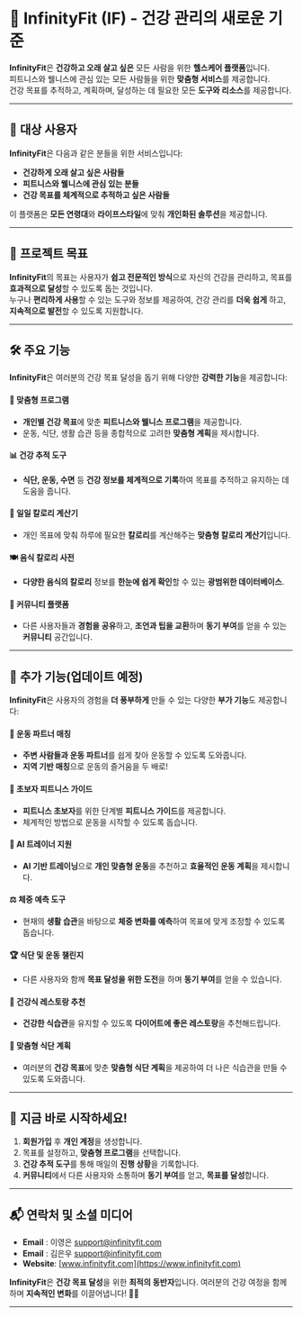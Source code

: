 # 🌟 InfinityFit (IF) - 건강 관리의 새로운 기준

**InfinityFit**은 **건강하고 오래 살고 싶은** 모든 사람을 위한 **헬스케어 플랫폼**입니다.  
피트니스와 웰니스에 관심 있는 모든 사람들을 위한 **맞춤형 서비스**를 제공합니다.  
건강 목표를 추적하고, 계획하며, 달성하는 데 필요한 모든 **도구와 리소스**를 제공합니다.

---

## 🎯 **대상 사용자**

**InfinityFit**은 다음과 같은 분들을 위한 서비스입니다:

- **건강하게 오래 살고 싶은 사람들**
- **피트니스와 웰니스에 관심 있는 분들**
- **건강 목표를 체계적으로 추적하고 싶은 사람들**

이 플랫폼은 **모든 연령대**와 **라이프스타일**에 맞춰 **개인화된 솔루션**을 제공합니다.

---

## 🏁 **프로젝트 목표**

**InfinityFit**의 목표는 사용자가 **쉽고 전문적인 방식**으로 자신의 건강을 관리하고, 목표를 **효과적으로 달성**할 수 있도록 돕는 것입니다.  
누구나 **편리하게 사용**할 수 있는 도구와 정보를 제공하여, 건강 관리를 **더욱 쉽게** 하고, **지속적으로 발전**할 수 있도록 지원합니다.

---

## 🛠️ **주요 기능**

**InfinityFit**은 여러분의 건강 목표 달성을 돕기 위해 다양한 **강력한 기능**을 제공합니다:

#### 💪 **맞춤형 프로그램**
- **개인별 건강 목표**에 맞춘 **피트니스와 웰니스 프로그램**을 제공합니다.  
- 운동, 식단, 생활 습관 등을 종합적으로 고려한 **맞춤형 계획**을 제시합니다.

#### 📊 **건강 추적 도구**
- **식단, 운동, 수면** 등 **건강 정보를 체계적으로 기록**하여 목표를 추적하고 유지하는 데 도움을 줍니다.

#### 🍏 **일일 칼로리 계산기**
- 개인 목표에 맞춰 하루에 필요한 **칼로리**를 계산해주는 **맞춤형 칼로리 계산기**입니다.

#### 🍽️ **음식 칼로리 사전**
- **다양한 음식의 칼로리** 정보를 **한눈에 쉽게 확인**할 수 있는 **광범위한 데이터베이스**.

#### 💬 **커뮤니티 플랫폼**
- 다른 사용자들과 **경험을 공유**하고, **조언과 팁을 교환**하며 **동기 부여**를 얻을 수 있는 **커뮤니티** 공간입니다.

---

## 🔧 **추가 기능(업데이트 예정)**

**InfinityFit**은 사용자의 경험을 **더 풍부하게** 만들 수 있는 다양한 **부가 기능**도 제공합니다:

#### 🤝 **운동 파트너 매칭**
- **주변 사람들과 운동 파트너**를 쉽게 찾아 운동할 수 있도록 도와줍니다.  
- **지역 기반 매칭**으로 운동의 즐거움을 두 배로!

#### 🏅 **초보자 피트니스 가이드**
- **피트니스 초보자**를 위한 단계별 **피트니스 가이드**를 제공합니다.  
- 체계적인 방법으로 운동을 시작할 수 있도록 돕습니다.

#### 🤖 **AI 트레이너 지원**
- **AI 기반 트레이닝**으로 **개인 맞춤형 운동**을 추천하고 **효율적인 운동 계획**을 제시합니다.

#### ⚖️ **체중 예측 도구**
- 현재의 **생활 습관**을 바탕으로 **체중 변화를 예측**하여 목표에 맞게 조정할 수 있도록 돕습니다.

#### 🏆 **식단 및 운동 챌린지**
- 다른 사용자와 함께 **목표 달성을 위한 도전**을 하며 **동기 부여**를 얻을 수 있습니다.

#### 🍴 **건강식 레스토랑 추천**
- **건강한 식습관**을 유지할 수 있도록 **다이어트에 좋은 레스토랑**을 추천해드립니다.

#### 🥗 **맞춤형 식단 계획**
- 여러분의 **건강 목표**에 맞춘 **맞춤형 식단 계획**을 제공하여 더 나은 식습관을 만들 수 있도록 도와줍니다.

---

## 📲 **지금 바로 시작하세요!**

1. **회원가입** 후 **개인 계정**을 생성합니다.
2. 목표를 설정하고, **맞춤형 프로그램**을 선택합니다.
3. **건강 추적 도구**를 통해 매일의 **진행 상황**을 기록합니다.
4. **커뮤니티**에서 다른 사용자와 소통하며 **동기 부여**를 얻고, **목표를 달성**합니다.

---

## 📬 **연락처 및 소셜 미디어**

- **Email** : 이영은 [support@infinityfit.com](mailto:lyeongeun1010@naver.com)
- **Email** : 김은우 [support@infinityfit.com](mailto:dmsdn01@naver.com)
- **Website**: [www.infinityfit.com](https://www.infinityfit.com)

**InfinityFit**은 **건강 목표 달성**을 위한 **최적의 동반자**입니다. 여러분의 건강 여정을 함께하며 **지속적인 변화**를 이끌어냅니다! 💪🌱

---
